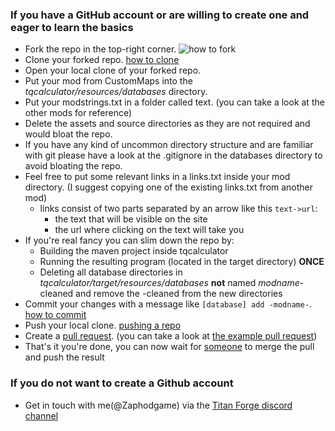 ### If you have a GitHub account or are willing to create one and eager to learn the basics
  - Fork the repo in the top-right corner. ![how to fork](https://docs.github.com/assets/images/help/repository/fork_button.jpg)
  - Clone your forked repo. [how to clone](https://docs.github.com/en/free-pro-team@latest/github/creating-cloning-and-archiving-repositories/cloning-a-repository)
  - Open your local clone of your forked repo.
  - Put your mod from CustomMaps into the _tqcalculator/resources/databases_ directory.
  - Put your modstrings.txt in a folder called text. (you can take a look at the other mods for reference)
  - Delete the assets and source directories as they are not required and would bloat the repo.
  - If you have any kind of uncommon directory structure and are familiar with git please have a look at the .gitignore in the databases directory to avoid bloating the repo.
  - Feel free to put some relevant links in a links.txt inside your mod directory. (I suggest copying one of the existing links.txt from another mod)
    - links consist of two parts separated by an arrow like this ``text->url``:
      - the text that will be visible on the site 
      - the url where clicking on the text will take you
  - If you're real fancy you can slim down the repo by:
    - Building the maven project inside tqcalculator
    - Running the resulting program (located in the target directory) __ONCE__
    - Deleting all database directories in _tqcalculator/target/resources/databases_ __not__ named *modname*-cleaned and remove the -cleaned from the new directories
  - Commit your changes with a message like ``[database] add -modname-``. [how to commit](https://github.com/git-guides/git-commit)
  - Push your local clone. [pushing a repo](https://docs.github.com/en/free-pro-team@latest/github/using-git/pushing-commits-to-a-remote-repository)
  - Create a [pull request](https://github.com/ByteSquire/TitanQuestCalculator/pulls). (you can take a look at [the example pull request](https://github.com/ByteSquire/TitanQuestCalculator/pull/1))
  - That's it you're done, you can now wait for [someone](https://github.com/ByteSquire) to merge the pull and push the result

### If you do not want to create a Github account
  - Get in touch with me(@Zaphodgame) via the [Titan Forge discord channel](https://discord.gg/efFsGMJ8tn)
